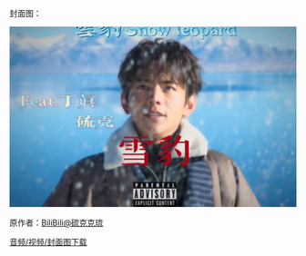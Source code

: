 封面图：

  ![Compressed](Compressed.jpeg)

原作者：[BiliBili@硫克克琉](https://b23.tv/mLWDDn8)  

[音频/视频/封面图下载](https://github.com/DuolaD/LiTang_Gold_Music/releases/tag/Smoke_Distance)
